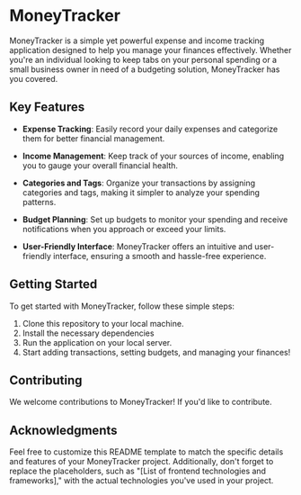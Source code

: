

# MoneyTracker

MoneyTracker is a simple yet powerful expense and income tracking application designed to help you manage your finances effectively. Whether you're an individual looking to keep tabs on your personal spending or a small business owner in need of a budgeting solution, MoneyTracker has you covered.

## Key Features

- **Expense Tracking**: Easily record your daily expenses and categorize them for better financial management.

- **Income Management**: Keep track of your sources of income, enabling you to gauge your overall financial health.

- **Categories and Tags**: Organize your transactions by assigning categories and tags, making it simpler to analyze your spending patterns.

- **Budget Planning**: Set up budgets to monitor your spending and receive notifications when you approach or exceed your limits.

- **User-Friendly Interface**: MoneyTracker offers an intuitive and user-friendly interface, ensuring a smooth and hassle-free experience.

## Getting Started

To get started with MoneyTracker, follow these simple steps:

1. Clone this repository to your local machine.
2. Install the necessary dependencies 
3. Run the application on your local server.
4. Start adding transactions, setting budgets, and managing your finances!



## Contributing

We welcome contributions to MoneyTracker! If you'd like to contribute.



## Acknowledgments

Feel free to customize this README template to match the specific details and features of your MoneyTracker project. Additionally, don't forget to replace the placeholders, such as "[List of frontend technologies and frameworks]," with the actual technologies you've used in your project.

